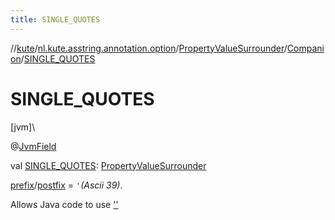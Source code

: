 ```yaml
---
title: SINGLE_QUOTES
---
```

//[kute](../../../../index.html)/[nl.kute.asstring.annotation.option](../../index.html)/[PropertyValueSurrounder](../index.html)/[Companion](index.html)/[SINGLE_QUOTES](-s-i-n-g-l-e_-q-u-o-t-e-s.html)



# SINGLE_QUOTES



[jvm]\




@[JvmField](https://kotlinlang.org/api/latest/jvm/stdlib/kotlin.jvm/-jvm-field/index.html)



val [SINGLE_QUOTES](-s-i-n-g-l-e_-q-u-o-t-e-s.html): [PropertyValueSurrounder](../index.html)



[prefix](../prefix.html)/[postfix](../postfix.html) = `'`*(Ascii 39)*.



Allows Java code to use [''](../''/index.html)




